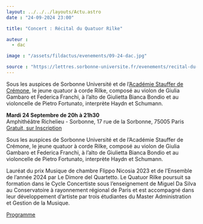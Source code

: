 ```yaml
---
layout: ../../../layouts/Actu.astro
date : "24-09-2024 23:00"

title: "Concert : Récital du Quatuor Rilke"

auteur :
  - dac

image : "/assets/fildactus/evenements/09-24-dac.jpg"

source : "https://lettres.sorbonne-universite.fr/evenements/recital-du-quatuor-rilke"
---
```


Sous les auspices de Sorbonne Université et de l’[Académie Stauffer de Crémone](https://www.stauffer.org/en/stauffer-academy/), le jeune quatuor à corde Rilke, composé au violon de Giulia Gambaro et Federica Franchi, à l’alto de Giulietta Bianca Bondio et au violoncelle de Pietro Fortunato, interprète Haydn et Schumann. 

__Mardi 24 Septembre de 20h à 21h30__  
Amphithéâtre Richelieu - Sorbonne, 17 rue de la Sorbonne, 75005 Paris  
[Gratuit, sur Inscription](https://www.billetweb.fr/recital-du-quatuor-rilke)

Sous les auspices de Sorbonne Université et de l’Académie Stauffer de Crémone, le jeune quatuor à corde Rilke, composé au violon de Giulia Gambaro et Federica Franchi, à l’alto de Giulietta Bianca Bondio et au violoncelle de Pietro Fortunato, interprète Haydn et Schumann.

Lauréat du prix Musique de chambre Flippo Nicosia 2023 et de l’Ensemble de l’année 2024 par Le Dimore del Quartetto. Le Quatuor Rilke poursuit sa formation dans le Cycle Concertiste sous l’enseignement de Miguel Da Silva au Conservatoire à rayonnement régional de Paris et est accompagné dans leur développement d’artiste par trois étudiantes du Master Administration et Gestion de la Musique.

[Programme](https://lettres.sorbonne-universite.fr/evenements/recital-du-quatuor-rilke)